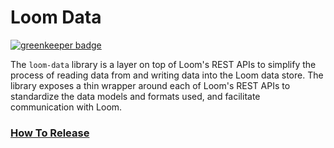 # Loom Data

[![greenkeeper badge](https://badges.greenkeeper.io/openlattice/lattice-js.svg)](https://greenkeeper.io/)

The `loom-data` library is a layer on top of Loom's REST APIs to simplify the process of reading data from and
writing data into the Loom data store. The library exposes a thin wrapper around each of Loom's REST APIs to
standardize the data models and formats used, and facilitate communication with Loom.

### [How To Release](docs/HowToRelease.md)
